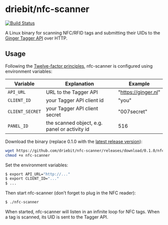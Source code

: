 driebit/nfc-scanner
===================

[![Build Status](https://travis-ci.org/driebit/nfc-scanner.svg?branch=master)](https://travis-ci.org/driebit/nfc-scanner)

A Linux binary for scanning NFC/RFID tags and submitting their UIDs to the 
[Ginger Tagger API](https://github.com/driebit/ginger/blob/master/modules/mod_ginger_tagger/README.md)
over HTTP.

Usage
-----

Following the [Twelve-factor principles](https://12factor.net), nfc-scanner is
configured using environment variables:

| Variable        | Explanation                                   | Example             |
| --------------- | --------------------------------------------- | ------------------- |
| `API_URL`       | URL to the Tagger API                         | "https://ginger.nl" |
| `CLIENT_ID`     | your Tagger API client id                     | "you"               |
| `CLIENT_SECRET` | your Tagger API client secret                 | "007secret"         |
| `PANEL_ID`      | the scanned object, e.g. panel or activity id | 516                 |

Download the binary (replace 0.1.0 with the [latest release version](https://github.com/driebit/nfc-scanner/releases)):

```bash
wget https://github.com/driebit/nfc-scanner/releases/download/0.1.0/nfc-scanner
chmod +x nfc-scanner
```

Set the environment variables:

```bash
$ export API_URL="http://..."
$ export CLIENT_ID="..."
$ ...
```

Then start nfc-scanner (don’t forget to plug in the NFC reader):

```bash
$ ./nfc-scanner
```

When started, nfc-scanner will listen in an infinite loop for NFC tags. When a
tag is scanned, its UID is sent to the Tagger API.
